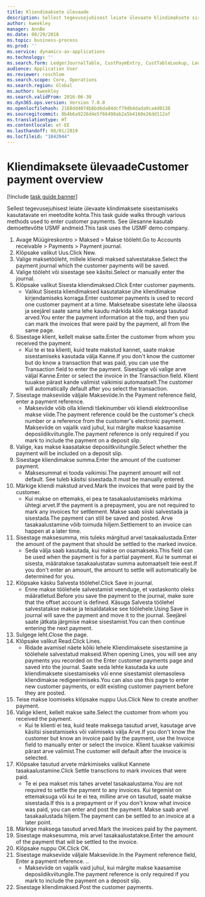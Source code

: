 ```yaml
---
title: Kliendimaksete ülevaade
description: Sellest tegevusejuhisest leiate ülevaate klindimaksete sisestamiseks kasutatavate eri meetodite kohta.
author: kweekley
manager: AnnBe
ms.date: 08/29/2018
ms.topic: business-process
ms.prod: ''
ms.service: dynamics-ax-applications
ms.technology: ''
ms.search.form: LedgerJournalTable, CustPaymEntry, CustTableLookup, LedgerJournalTransCustPaym, CustOpenTrans, BankAccountTableLookUp
audience: Application User
ms.reviewer: roschlom
ms.search.scope: Core, Operations
ms.search.region: Global
ms.author: kweekley
ms.search.validFrom: 2016-06-30
ms.dyn365.ops.version: Version 7.0.0
ms.openlocfilehash: 2168dd4074b6bd6da84dcf79db4dada9ca4d0138
ms.sourcegitcommit: 8b4b6a9226d4e5f66498ab2a5b4160e26dd112af
ms.translationtype: HT
ms.contentlocale: et-EE
ms.lasthandoff: 08/01/2019
ms.locfileid: "1842044"
---
```

# <a name="customer-payment-overview"></a><span data-ttu-id="84b98-103">Kliendimaksete ülevaade</span><span class="sxs-lookup"><span data-stu-id="84b98-103">Customer payment overview</span></span>

[!include [task guide banner](../../includes/task-guide-banner.md)]

<span data-ttu-id="84b98-104">Sellest tegevusejuhisest leiate ülevaate klindimaksete sisestamiseks kasutatavate eri meetodite kohta.</span><span class="sxs-lookup"><span data-stu-id="84b98-104">This task guide walks through various methods used to enter customer payments.</span></span> <span data-ttu-id="84b98-105">See ülesanne kasutab demoettevõtte USMF andmeid.</span><span class="sxs-lookup"><span data-stu-id="84b98-105">This task uses the USMF demo company.</span></span>

1. <span data-ttu-id="84b98-106">Avage Müügireskontro > Maksed > Makse tööleht.</span><span class="sxs-lookup"><span data-stu-id="84b98-106">Go to Accounts receivable > Payments > Payment journal.</span></span>
2. <span data-ttu-id="84b98-107">Klõpsake valikut Uus.</span><span class="sxs-lookup"><span data-stu-id="84b98-107">Click New.</span></span>
3. <span data-ttu-id="84b98-108">Valige maksetööleht, millele kliendi maksed salvestatakse.</span><span class="sxs-lookup"><span data-stu-id="84b98-108">Select the payment journal which the customer payments will be saved.</span></span>
4. <span data-ttu-id="84b98-109">Valige tööleht või sisestage see käsitsi.</span><span class="sxs-lookup"><span data-stu-id="84b98-109">Select or manually enter the journal.</span></span>
5. <span data-ttu-id="84b98-110">Klõpsake valikut Sisesta kliendimaksed.</span><span class="sxs-lookup"><span data-stu-id="84b98-110">Click Enter customer payments.</span></span>
    * <span data-ttu-id="84b98-111">Valikut Sisesta kliendimaksed kasutatakse ühe kliendimakse kirjendamiseks korraga.</span><span class="sxs-lookup"><span data-stu-id="84b98-111">Enter customer payments is used to record one customer payment at a time.</span></span> <span data-ttu-id="84b98-112">Makseteabe sisestate lehe ülaossa ja seejärel saate sama lehe kaudu märkida kõik maksega tasutud arved.</span><span class="sxs-lookup"><span data-stu-id="84b98-112">You enter the payment information at the top, and then you can mark the invoices that were paid by the payment, all from the same page.</span></span>  
6. <span data-ttu-id="84b98-113">Sisestage klient, kellelt makse saite.</span><span class="sxs-lookup"><span data-stu-id="84b98-113">Enter the customer from whom you received the payment.</span></span>
    * <span data-ttu-id="84b98-114">Kui te ei tea klienti, kuid teate makstud kannet, saate makse sisestamiseks kasutada välja Kanne.</span><span class="sxs-lookup"><span data-stu-id="84b98-114">If you don't know the customer but do know a transaction that was paid, you can use the Transaction field to enter the payment.</span></span> <span data-ttu-id="84b98-115">Sisestage või valige arve väljal Kanne.</span><span class="sxs-lookup"><span data-stu-id="84b98-115">Enter or select the invoice in the Transaction field.</span></span> <span data-ttu-id="84b98-116">Klient tuuakse pärast kande valimist vaikimisi automaatselt.</span><span class="sxs-lookup"><span data-stu-id="84b98-116">The customer will automatically default after you select the transaction.</span></span>  
7. <span data-ttu-id="84b98-117">Sisestage makseviide väljale Makseviide.</span><span class="sxs-lookup"><span data-stu-id="84b98-117">In the Payment reference field, enter a payment reference.</span></span>
    * <span data-ttu-id="84b98-118">Makseviide võib olla kliendi tšekinumber või kliendi elektroonilise makse viide.</span><span class="sxs-lookup"><span data-stu-id="84b98-118">The payment reference could be the customer's check number or a reference from the customer's electronic payment.</span></span> <span data-ttu-id="84b98-119">Makseviide on vajalik vaid juhul, kui märgite makse kaasamise deposiidikviitungile.</span><span class="sxs-lookup"><span data-stu-id="84b98-119">The payment reference is only required if you mark to include the payment on a deposit slip.</span></span>  
8. <span data-ttu-id="84b98-120">Valige, kas makse kaasatakse deposiitkviitungile.</span><span class="sxs-lookup"><span data-stu-id="84b98-120">Select whether the payment will be included on a deposit slip.</span></span> 
9. <span data-ttu-id="84b98-121">Sisestage kliendimakse summa.</span><span class="sxs-lookup"><span data-stu-id="84b98-121">Enter the amount of the customer payment.</span></span>
    * <span data-ttu-id="84b98-122">Maksesummat ei tooda vaikimisi.</span><span class="sxs-lookup"><span data-stu-id="84b98-122">The payment amount will not default.</span></span> <span data-ttu-id="84b98-123">See tuleb käsitsi sisestada.</span><span class="sxs-lookup"><span data-stu-id="84b98-123">It must be manually entered.</span></span>  
10. <span data-ttu-id="84b98-124">Märkige kliendi makstud arved.</span><span class="sxs-lookup"><span data-stu-id="84b98-124">Mark the invoices that were paid by the customer.</span></span>
    * <span data-ttu-id="84b98-125">Kui makse on ettemaks, ei pea te tasakaalustamiseks märkima ühtegi arvet.</span><span class="sxs-lookup"><span data-stu-id="84b98-125">If the payment is a prepayment, you are not required to mark any invoices for settlement.</span></span> <span data-ttu-id="84b98-126">Makse saab siiski salvestada ja sisestada.</span><span class="sxs-lookup"><span data-stu-id="84b98-126">The payment can still be saved and posted.</span></span> <span data-ttu-id="84b98-127">Arve tasakaalustamine võib toimuda hiljem.</span><span class="sxs-lookup"><span data-stu-id="84b98-127">Settlement to an invoice can happen at a later time.</span></span>  
11. <span data-ttu-id="84b98-128">Sisestage maksesumma, mis tuleks märgitud arvel tasakaalustada.</span><span class="sxs-lookup"><span data-stu-id="84b98-128">Enter the amount of the payment that should be settled to the marked invoice.</span></span> 
    * <span data-ttu-id="84b98-129">Seda välja saab kasutada, kui makse on osamakseks.</span><span class="sxs-lookup"><span data-stu-id="84b98-129">This field can be used when the payment is for a partial payment.</span></span> <span data-ttu-id="84b98-130">Kui te summat ei sisesta, määratakse tasakaalustatav summa automaatselt teie eest.</span><span class="sxs-lookup"><span data-stu-id="84b98-130">If you don't enter an amount, the amount to settle will automatically be determined for you.</span></span>  
12. <span data-ttu-id="84b98-131">Klõpsake käsku Salvesta töölehel.</span><span class="sxs-lookup"><span data-stu-id="84b98-131">Click Save in journal.</span></span>
    * <span data-ttu-id="84b98-132">Enne makse töölehele salvestamist veenduge, et vastaskonto oleks määratletud.</span><span class="sxs-lookup"><span data-stu-id="84b98-132">Before you save the payment to the journal, make sure that the offset account is defined.</span></span> <span data-ttu-id="84b98-133">Käsuga Salvesta töölehel salvestatakse makse ja teisaldatakse see töölehele.</span><span class="sxs-lookup"><span data-stu-id="84b98-133">Using Save in journal will save the payment and move it to the journal.</span></span> <span data-ttu-id="84b98-134">Seejärel saate jätkata järgmise makse sisestamist.</span><span class="sxs-lookup"><span data-stu-id="84b98-134">You can then continue entering the next payment.</span></span>  
13. <span data-ttu-id="84b98-135">Sulgege leht.</span><span class="sxs-lookup"><span data-stu-id="84b98-135">Close the page.</span></span>
14. <span data-ttu-id="84b98-136">Klõpsake valikut Read.</span><span class="sxs-lookup"><span data-stu-id="84b98-136">Click Lines.</span></span>
    * <span data-ttu-id="84b98-137">Ridade avamisel näete kõiki lehele Kliendimaksete sisestamine ja töölehele salvestatud makseid.</span><span class="sxs-lookup"><span data-stu-id="84b98-137">When opening Lines, you will see any payments you recorded on the Enter customer payments page and saved into the journal.</span></span> <span data-ttu-id="84b98-138">Saate seda lehte kasutada ka uute kliendimaksete sisestamiseks või enne sisestamist olemasoleva kliendimakse redigeerimiseks.</span><span class="sxs-lookup"><span data-stu-id="84b98-138">You can also use this page to enter new customer payments, or edit existing customer payment before they are posted.</span></span>  
15. <span data-ttu-id="84b98-139">Teise makse loomiseks klõpsake nuppu Uus.</span><span class="sxs-lookup"><span data-stu-id="84b98-139">Click New to create another payment.</span></span> 
16. <span data-ttu-id="84b98-140">Valige klient, kellelt makse saite.</span><span class="sxs-lookup"><span data-stu-id="84b98-140">Select the customer from whom you received the payment.</span></span>
    * <span data-ttu-id="84b98-141">Kui te klienti ei tea, kuid teate maksega tasutud arvet, kasutage arve käsitsi sisestamiseks või valimiseks välja Arve.</span><span class="sxs-lookup"><span data-stu-id="84b98-141">If you don't know the customer but know an invoice paid by the payment, use the Invoice field to manually enter or select the invoice.</span></span> <span data-ttu-id="84b98-142">Klient tuuakse vaikimisi pärast arve valimist.</span><span class="sxs-lookup"><span data-stu-id="84b98-142">The customer will default after the invoice is selected.</span></span>  
17. <span data-ttu-id="84b98-143">Klõpsake tasutud arvete märkimiseks valikut Kannete tasakaalustamine.</span><span class="sxs-lookup"><span data-stu-id="84b98-143">Click Settle transctions to mark invoices that were paid.</span></span>
    * <span data-ttu-id="84b98-144">Te ei pea makset mis tahes arvetel tasakaalustama.</span><span class="sxs-lookup"><span data-stu-id="84b98-144">You are not required to settle the payment to any invoices.</span></span> <span data-ttu-id="84b98-145">Kui tegemist on ettemaksuga või kui te ei tea, milline arve on tasutud, saate makse sisestada.</span><span class="sxs-lookup"><span data-stu-id="84b98-145">If this is a prepayment or if you don't know what invoice was paid, you can enter and post the payment.</span></span> <span data-ttu-id="84b98-146">Makse saab arvel tasakaalustada hiljem.</span><span class="sxs-lookup"><span data-stu-id="84b98-146">The payment can be settled to an invoice at a later point.</span></span>  
18. <span data-ttu-id="84b98-147">Märkige maksega tasutud arved.</span><span class="sxs-lookup"><span data-stu-id="84b98-147">Mark the invoices paid by the payment.</span></span> 
19. <span data-ttu-id="84b98-148">Sisestage maksesumma, mis arvel tasakaalustatakse.</span><span class="sxs-lookup"><span data-stu-id="84b98-148">Enter the amount of the payment that will be settled to the invoice.</span></span>
20. <span data-ttu-id="84b98-149">Klõpsake nuppu OK.</span><span class="sxs-lookup"><span data-stu-id="84b98-149">Click OK.</span></span>
21. <span data-ttu-id="84b98-150">Sisestage makseviide väljale Makseviide.</span><span class="sxs-lookup"><span data-stu-id="84b98-150">In the Payment reference field, Enter a payment reference.</span></span> <span data-ttu-id="84b98-151">.</span><span class="sxs-lookup"><span data-stu-id="84b98-151">.</span></span>
    * <span data-ttu-id="84b98-152">Makseviide on vajalik vaid juhul, kui märgite makse kaasamise deposiidikviitungile.</span><span class="sxs-lookup"><span data-stu-id="84b98-152">The payment reference is only required if you mark to include the payment on a deposit slip.</span></span>  
22. <span data-ttu-id="84b98-153">Sisestage kliendimaksed.</span><span class="sxs-lookup"><span data-stu-id="84b98-153">Post the customer payments.</span></span> 

